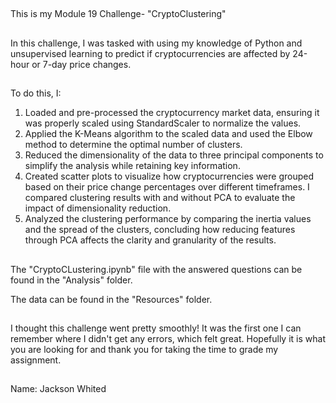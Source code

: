##
This is my Module 19 Challenge- "CryptoClustering"
##
In this challenge, I was tasked with using my knowledge of Python and unsupervised learning to predict if cryptocurrencies are affected by 24-hour or 7-day price changes.
##
To do this, I:

1. Loaded and pre-processed the cryptocurrency market data, ensuring it was properly scaled using StandardScaler to normalize the values.
2. Applied the K-Means algorithm to the scaled data and used the Elbow method to determine the optimal number of clusters.
3. Reduced the dimensionality of the data to three principal components to simplify the analysis while retaining key information.
4. Created scatter plots to visualize how cryptocurrencies were grouped based on their price change percentages over different timeframes. I compared clustering results with and without PCA to evaluate the impact of dimensionality reduction.
5. Analyzed the clustering performance by comparing the inertia values and the spread of the clusters, concluding how reducing features through PCA affects the clarity and granularity of the results.

##
The "CryptoCLustering.ipynb" file with the answered questions can be found in the "Analysis" folder. 

The data can be found in the "Resources" folder. 

##
I thought this challenge went pretty smoothly! It was the first one I can remember where I didn't get any errors, which felt great. Hopefully it is what you are looking for and thank you for taking the time to grade my assignment. 
##
Name: Jackson Whited
